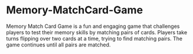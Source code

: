 # Memory-MatchCard-Game
Memory Match Card Game is a fun and engaging game that challenges players to test their memory skills by matching pairs of cards. Players take turns flipping over two cards at a time, trying to find matching pairs. The game continues until all pairs are matched.
